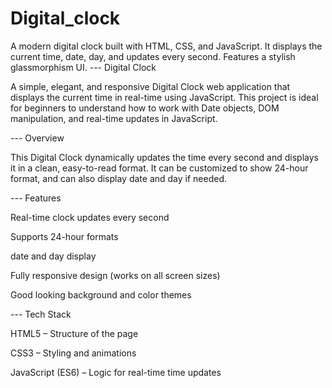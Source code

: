 # Digital_clock
A modern digital clock built with HTML, CSS, and JavaScript. It displays the current time, date, day, and updates every second. Features a stylish glassmorphism UI.
--- Digital Clock

A simple, elegant, and responsive Digital Clock web application that displays the current time in real-time using JavaScript. This project is ideal for beginners to understand how to work with Date objects, DOM manipulation, and real-time updates in JavaScript.

--- Overview

This Digital Clock dynamically updates the time every second and displays it in a clean, easy-to-read format. It can be customized to show 24-hour format, and can also display date and day if needed.

--- Features

 Real-time clock updates every second

 Supports 24-hour formats

 date and day display

 Fully responsive design (works on all screen sizes)

 Good looking background and color themes

--- Tech Stack

HTML5 – Structure of the page

CSS3 – Styling and animations

JavaScript (ES6) – Logic for real-time time updates
